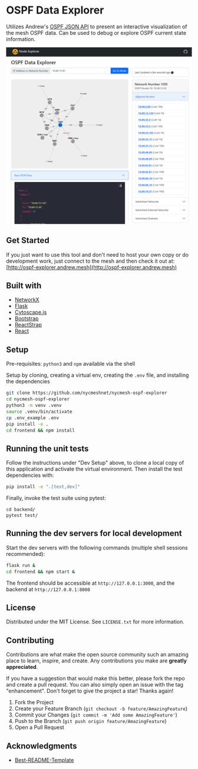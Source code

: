 
# OSPF Data Explorer

Utilizes Andrew's [OSPF JSON API](http://api.andrew.mesh/api/v1/ospf/linkdb) to present an interactive
visualization of the mesh OSPF data. Can be used to debug or explore OSPF current state information.

![A screenshot of the data explorer tool in use](/screenshots/img1.png?raw=true)

## Get Started

If you just want to use this tool and don't need to host your own copy or do development work,
just connect to the mesh and then check it out at: [http://ospf-explorer.andrew.mesh](http://ospf-explorer.andrew.mesh)

## Built with
- [NetworkX](https://networkx.org/)
- [Flask](https://flask.palletsprojects.com/en/2.3.x/)
- [Cytoscape.js](https://js.cytoscape.org/)
- [Bootstrap](https://getbootstrap.com/)
- [ReactStrap](https://reactstrap.github.io/)
- [React](https://react.dev/)

## Setup 

Pre-requisites: `python3` and `npm` available via the shell

Setup by cloning, creating a virtual env, creating the `.env` file, and installing the dependencies
```sh
git clone https://github.com/nycmeshnet/nycmesh-ospf-explorer
cd nycmesh-ospf-explorer
python3 -m venv .venv
source .venv/bin/activate
cp .env_example .env
pip install -e .
cd frontend && npm install
```

## Running the unit tests

Follow the instructions under "Dev Setup" above, to clone a local copy of this application and activate
the virtual environment. Then install the test dependencies with:
```sh
pip install -e ".[test,dev]"
```

Finally, invoke the test suite using pytest:
```
cd backend/
pytest test/
```

## Running the dev servers for local development

Start the dev servers with the following commands (multiple shell sessions recommended):
```sh
flask run &
cd frontend && npm start &
```

The frontend should be accessible at `http://127.0.0.1:3000`, and the backend at `http://127.0.0.1:8000`

## License

Distributed under the MIT License. See `LICENSE.txt` for more information.

## Contributing

Contributions are what make the open source community such an amazing place to learn, inspire, and create. Any contributions you make are **greatly appreciated**.

If you have a suggestion that would make this better, please fork the repo and create a pull request. You can also simply open an issue with the tag "enhancement".
Don't forget to give the project a star! Thanks again!

1. Fork the Project
2. Create your Feature Branch (`git checkout -b feature/AmazingFeature`)
3. Commit your Changes (`git commit -m 'Add some AmazingFeature'`)
4. Push to the Branch (`git push origin feature/AmazingFeature`)
5. Open a Pull Request


## Acknowledgments
 * [Best-README-Template](https://github.com/othneildrew/Best-README-Template/)
